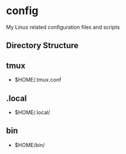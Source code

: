 # config

My Linux related configuration files and scripts

## Directory Structure

## tmux

- $HOME/.tmux.conf

## .local

- $HOME/.local/

## bin

- $HOME/bin/
